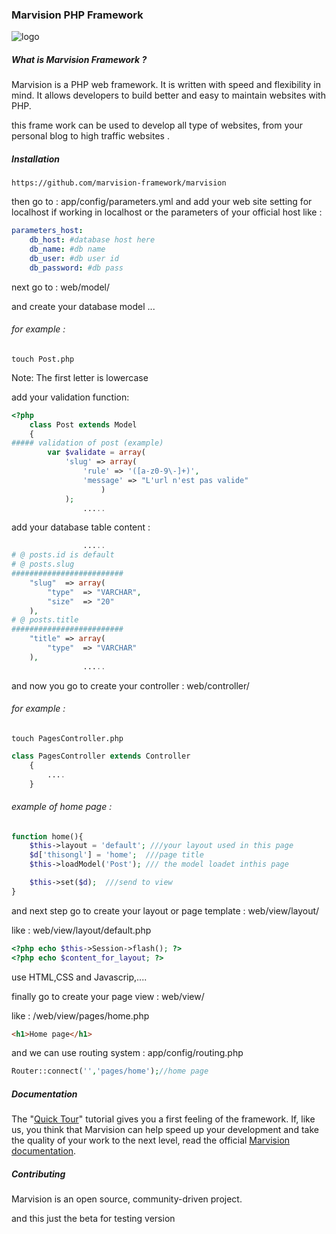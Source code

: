 
### Marvision PHP Framework 
![logo](http://s21.postimg.org/femk919yr/logo1.png) 

##### What is Marvision Framework ?

Marvision is a PHP web framework. It is written with speed and
flexibility in mind. It allows developers to build better and easy to maintain
websites with PHP.

this frame work can be used to develop all type of websites, from your personal blog
to high traffic websites .

##### Installation 

```git
https://github.com/marvision-framework/marvision
```
then go to : app/config/parameters.yml
and add your web site setting for localhost if working in localhost or the parameters of your official host like :

```yml
parameters_host:
    db_host: #database host here
    db_name: #db name 
    db_user: #db user id
    db_password: #db pass
```
next go to : web/model/

and create your database model ...
###### for example :

```git
touch Post.php
```
Note: The first letter is lowercase

add your validation function:
```php
<?php
	class Post extends Model
	{
##### validation of post (example)
		var $validate = array(
			'slug' => array(
				'rule' => '([a-z0-9\-]+)',
				'message' => "L'url n'est pas valide"
					)
			);	
				.....
```
add your database table content :
```php 
				.....
# @ posts.id is default 
# @ posts.slug 
#########################
	"slug" 	=> array(
		"type" 	=> "VARCHAR",
		"size" 	=> "20" 
	),
# @ posts.title
#########################
	"title" => array(
		"type" 	=> "VARCHAR" 
	),
				.....
```
and now you go to create your controller : web/controller/ 
###### for example :
```git
touch PagesController.php
```
```php
class PagesController extends Controller
	{
		....
	}
```
###### example of home page :
```php
function home(){
	$this->layout = 'default'; ///your layout used in this page
	$d['thisongl'] = 'home';  ///page title
	$this->loadModel('Post'); /// the model loadet inthis page

	$this->set($d);  ///send to view
}
```

and next step go to create your layout or page template : web/view/layout/

like : web/view/layout/default.php
```php
<?php echo $this->Session->flash(); ?>
<?php echo $content_for_layout; ?>
```
use HTML,CSS and Javascrip,....

finally go to create your page view : web/view/

like : /web/view/pages/home.php
 ```html
<h1>Home page</h1>
```
and we can use routing system : app/config/routing.php
 ```php
Router::connect('','pages/home');//home page 
```
##### Documentation 

The "[Quick Tour][1]" tutorial gives you a first feeling of the framework. If,
like us, you think that Marvision can help speed up your development and take
the quality of your work to the next level, read the official
[Marvision documentation][2].

##### Contributing 

Marvision is an open source, community-driven project.

and this just the beta for testing version

[1]: http://marwenhlaoui.com/
[2]: http://marwenhlaoui.com/
